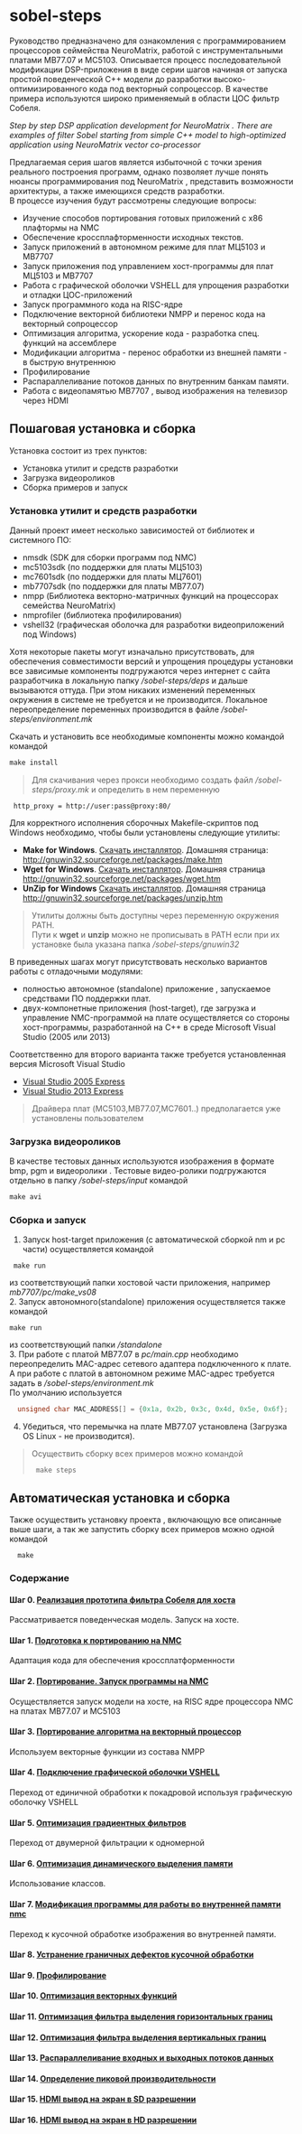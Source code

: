 # sobel-steps

Руководство предназначено для ознакомления с программированием процессоров сеймейства NeuroMatrix, работой с инструментальными платами МВ77.07 и МС5103.
Описывается процесс последовательной модификации DSP-приложения в виде серии шагов начиная от запуска простой поведенческой С++ модели 
до разработки высоко-оптимизированного кода под векторный сопроцессор.
В качестве примера используются широко применяемый в области ЦОС фильтр Собеля.


*Step by step DSP application development for NeuroMatrix . There are examples of filter Sobel  starting from simple C++ model to high-optimized application using NeuroMatrix vector co-processor*

Предлагаемая серия шагов является избыточной с точки зрения реального построения программ, однако позволяет лучше понять нюансы программирования под NeuroMatrix ,
представить возможности архитектуры, а также имеющихся средств разработки.  
В процессе изучения будут рассмотрены следующие вопросы:
- Изучение способов портирования готовых приложений с x86 плафтормы на NMC
- Обеспечение кроссплафторменности исходных текстов. 
- Запуск приложений в автономном режиме для плат МЦ5103 и MB7707 
- Запуск приложения под управлением хост-программы для плат МЦ5103 и MB7707
- Работа с графической оболочки VSHELL для упрощения разработки и отладки ЦОС-приложений 
- Запуск программного кода на RISC-ядре
- Подключение векторной библиотеки NMPP и перенос кода на векторный сопроцессор
- Оптимизация алгоритма, ускорение кода - разработка спец. функций на ассемблере 
- Модификации алгоритма - перенос обработки из внешней памяти - в быструю внутреннюю
- Профилирование
- Распараллеливание потоков данных по внутренним банкам памяти.  
- Работа с видеопамятью MB7707 , вывод изображения на телевизор через HDMI

## Пошаговая установка и сборка
Установка состоит из трех пунктов:
- Установка утилит и средств разработки 
- Загрузка  видеороликов 
- Сборка примеров и запуск

### Установка утилит и средств разработки 
Данный проект <sobel-steps> имеет несколько зависимостей от библиотек и системного ПО:
- nmsdk (SDK для сборки программ под NMC)
- mc5103sdk (по поддержки для платы МЦ5103)
- mc7601sdk (по поддержки для платы МЦ7601)
- mb7707sdk (по поддержки для платы МВ77.07)
- nmpp (Библиотека векторно-матричных функций на процессорах семейства NeuroMatrix)
- nmprofiler (библиотека профилирования)
- vshell32 (графическая оболочка для разработки видеоприложений под Windows)

Хотя некоторые пакеты могут изначально присутствовать, для обеспечения совместимости версий и
упрощения процедуры установки все зависимые компоненты подгружаются через интернет с сайта разработчика в локальную папку
*/sobel-steps/deps* и дальше вызываются оттуда. При этом никаких изменений переменных окружения в системе не требуется и не производится.
Локальное переопределение переменных производится в файле */sobel-steps/environment.mk*
 
Скачать и установить все необходимые компоненты можно командой командой
```bat
make install
```

> Для скачивания через прокси необходимо создать файл */sobel-steps/proxy.mk* и определить в нем переменную 
```mak 
 http_proxy = http://user:pass@proxy:80/ 
```



Для корректного исполнения сборочных Makefile-скриптов под Windows необходимо, чтобы были установлены следующие утилиты:
- **Make for Windows**. [Скачать инсталлятор](http://gnuwin32.sourceforge.net/downlinks/make.php). Домашняя страница: http://gnuwin32.sourceforge.net/packages/make.htm
- **Wget for Windows**. [Скачать инсталлятор](http://downloads.sourceforge.net/gnuwin32/wget-1.11.4-1-setup.exe). Домашняя страница http://gnuwin32.sourceforge.net/packages/wget.htm
- **UnZip for Windows** [Скачать инсталлятор](http://gnuwin32.sourceforge.net/downlinks/unzip.php). Домашняя страница http://gnuwin32.sourceforge.net/packages/unzip.htm  

> Утилиты должны быть доступны через переменную окружения PATH.  
> Пути к **wget** и **unzip** можно не прописывать в PATH если при их установке была указана папка */sobel-steps/gnuwin32*


В приведенных шагах могут присутствовать несколько вариантов работы с отладочными модулями: 
- полностью автономное (standalone) приложение , запускаемое средствами ПО поддержки плат.
- двух-компонетные приложения (host-target), где загрузка и управление NMC-программой на плате
 осуществляется со стороны хост-программы, разработанной на С++ в среде Microsoft Visual Studio (2005 или 2013)

Соответственно для второго варианта также требуется установленная версия Miсrosoft Visual Studio 
 * [Visual Studio 2005 Express](http://apdubey.blogspot.ru/2009/04/microsoft-visual-studio-2005-express.html)
 * [Visual Studio 2013 Express](https://www.microsoft.com/en-US/download/details.aspx?id=44914)  

> Драйвера плат (MC5103,МВ77.07,МС7601..)   предполагается уже установлены пользователем 
 
### Загрузка  видеороликов 
 
В качестве тестовых данных используются изображения в формате bmp, pgm и видеоролики .
Тестовые видео-ролики подгружаются отдельно в папку  */sobel-steps/input* командой 
```bat
make avi
```
  

### Сборка и запуск
1. Запуск host-target приложения (с автоматической сборкой nm и pc части) осуществляется командой
```mak
 make run
```
  из соответствующий папки хостовой части приложения, например *mb7707/pc/make_vs08*  
2. Запуск автономного(standalone) приложения  осуществляется также командой 
```mak
make run
```
из соответствующий папки */standalone*  
3. При работе с платой MB77.07 в *pc/main.cpp* необходимо переопределить MAC-адрес сетевого адаптера подключенного к плате.
 А при работе с платой в автономном режиме MAC-адрес требуется задать в */sobel-steps/environment.mk*   
 По умолчанию используется 
```cpp
  unsigned char MAC_ADDRESS[] = {0x1a, 0x2b, 0x3c, 0x4d, 0x5e, 0x6f};
```  
4. Убедиться, что перемычка на плате MB77.07 установлена (Загрузка OS Linux - не производится). 


>Осуществить сборку всех примеров можно командой 
>```mak
>  make steps
>```	


## Автоматическая установка и сборка
Также осуществить установку проекта , включающую все описанные выше шаги, а так же запустить сборку всех примеров можно одной командой 
```mak
  make
```	


### Содержание 
#### Шаг 0. [Реализация прототипа фильтра Собеля для хоста ](/step00_easybmp_prototype/)
 Рассматривается поведенческая модель. Запуск на хосте.
#### Шаг 1. [Подготовка к портированию на NMC](/step01_easybmp_port2nmc/)
 Адаптация кода для обеспечения кроссплатформенности 
#### Шаг 2. [Портирование. Запуск программы на NMC](/step02_easybmp_risc/)
 Осуществляется запуск модели на хосте, на RISC ядре процессора NMC на платах MB77.07 и МС5103
#### Шаг 3. [Портирование алгоритма на векторный процессор](/step03_easybmp_nmpp/)
  Используем векторные функции из состава NMPP 
#### Шаг 4. [Подключение графической оболочки VSHELL ](/step04_vshell_nmpp/)
 Переход от единичной обработки к покадровой используя графическую оболочку VSHELL
#### Шаг 5. [Оптимизация градиентных фильтров  ](/step05_filter_optimization/)
 Переход от двумерной фильтрации к одномерной 
#### Шаг 6. [Оптимизация динамического выделения памяти ](/step06_class/)
 Использование классов.
#### Шаг 7. [Модификация программы для работы во внутренней памяти nmc](/step07_internal_memory/)
 Переход к кусочной обработке изображения во внутренней памяти.
#### Шаг 8. [Устранение граничных дефектов кусочной обработки](/step08_edge_removal/)
#### Шаг 9. [Профилирование](/step09_profiling/)
#### Шаг 10. [Оптимизация векторных функций ](/step10_nmpp_optimization/)
#### Шаг 11. [Оптимизация фильтра выделения горизонтальных границ ](/step11_filter3h/)
#### Шаг 12. [Оптимизация фильтра выделения вертикальных границ ](/step12_filter3v/)
#### Шаг 13. [Распараллеливание входных и выходных потоков данных ](/step13_memory_optimization/)
#### Шаг 14. [Определение пиковой производительности](/step14_max_performance/)
#### Шаг 15. [HDMI вывод на экран в SD разрешении](/step15_hdmi_sd/)
#### Шаг 16. [HDMI вывод на экран в HD разрешении](/step16_hdmi_hd/)


 